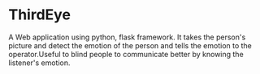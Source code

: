 # ThirdEye
A Web application using python, flask framework. It takes the person's picture and detect the emotion of the person and tells the emotion to the operator.Useful to blind people to communicate better by knowing the listener's emotion.
